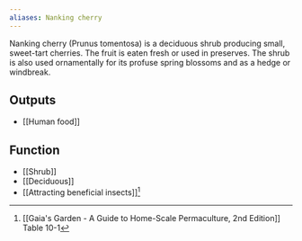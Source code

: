 ```yaml
---
aliases: Nanking cherry
---
```

Nanking cherry (Prunus tomentosa) is a deciduous shrub producing small, sweet-tart cherries. The fruit is eaten fresh or used in preserves. The shrub is also used ornamentally for its profuse spring blossoms and as a hedge or windbreak.
## Outputs
- [[Human food]]
## Function
- [[Shrub]]
- [[Deciduous]]
- [[Attracting beneficial insects]][^1]

[^1]: [[Gaia's Garden - A Guide to Home-Scale Permaculture, 2nd Edition]] Table 10-1